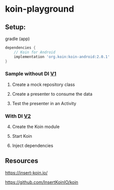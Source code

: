 # koin-playground

## Setup:

gradle (app)

```gradle
dependencies {
    // Koin for Android
    implementation 'org.koin:koin-android:2.0.1'
}
```


### Sample without DI [V1](https://github.com/rafaelgsm/koin-playground/tree/v1)

1. Create a mock repository class

2. Create a presenter to consume the data

3. Test the presenter in an Activity

### With DI [V2](https://github.com/rafaelgsm/koin-playground/tree/v2)
4. Create the Koin module

5. Start Koin

6. Inject dependencies



## Resources

https://insert-koin.io/

https://github.com/InsertKoinIO/koin

